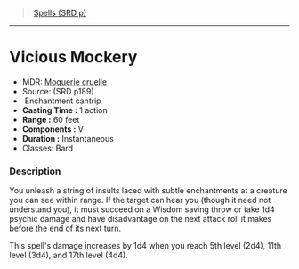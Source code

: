 ﻿---
!SpellItem
Family: SpellVO
Level: cantrip
Type: Enchantment
CastingTime: 1 action
Range: 60 feet
Components: V
Duration: Instantaneous
Classes: Bard
Id: spells_vo.md#vicious-mockery
ParentLink: spells_vo.md#spells-srd-p
Name: Vicious Mockery
ParentName: Spells (SRD p)
NameLevel: 1
AltName: '[Moquerie cruelle](hd_spells_moquerie_cruelle.md)'
Source: (SRD p189)
Attributes:
  Name: Vicious Mockery
  Markdown: >+
    # <!--Name-->Vicious Mockery<!--/Name-->


    - MDR: <!--AltName-->[Moquerie cruelle](hd_spells_moquerie_cruelle.md)<!--/AltName-->

    - Source: <!--Source-->(SRD p189)<!--/Source-->

    -  <!--Type-->Enchantment<!--/Type--> <!--Level-->cantrip<!--/Level-->

    - **Casting Time :** <!--CastingTime-->1 action<!--/CastingTime-->

    - **Range :** <!--Range-->60 feet<!--/Range-->

    - **Components :** <!--Components-->V<!--/Components-->

    - **Duration :** <!--Duration-->Instantaneous<!--/Duration-->

    - Classes: <!--Classes-->Bard<!--/Classes-->


    ### Description


    You unleash a string of insults laced with subtle enchantments at a creature you can see within range. If the target can hear you (though it need not understand you), it must succeed on a Wisdom saving throw or take 1d4 psychic damage and have disadvantage on the next attack roll it makes before the end of its next turn.


    This spell's damage increases by 1d4 when you reach 5th level (2d4), 11th level (3d4), and 17th level (4d4).

  AltName: '[Moquerie cruelle](hd_spells_moquerie_cruelle.md)'
  Source: (SRD p189)
  Type: Enchantment
  Level: cantrip
  CastingTime: 1 action
  Range: 60 feet
  Components: V
  Duration: Instantaneous
  Classes: Bard
AttributesDictionary: >+
  Name: Vicious Mockery

  Markdown: >+

    # <!--Name-->Vicious Mockery<!--/Name-->





    - MDR: <!--AltName-->[Moquerie cruelle](hd_spells_moquerie_cruelle.md)<!--/AltName-->



    - Source: <!--Source-->(SRD p189)<!--/Source-->



    -  <!--Type-->Enchantment<!--/Type--> <!--Level-->cantrip<!--/Level-->



    - **Casting Time :** <!--CastingTime-->1 action<!--/CastingTime-->



    - **Range :** <!--Range-->60 feet<!--/Range-->



    - **Components :** <!--Components-->V<!--/Components-->



    - **Duration :** <!--Duration-->Instantaneous<!--/Duration-->



    - Classes: <!--Classes-->Bard<!--/Classes-->





    ### Description





    You unleash a string of insults laced with subtle enchantments at a creature you can see within range. If the target can hear you (though it need not understand you), it must succeed on a Wisdom saving throw or take 1d4 psychic damage and have disadvantage on the next attack roll it makes before the end of its next turn.





    This spell's damage increases by 1d4 when you reach 5th level (2d4), 11th level (3d4), and 17th level (4d4).



  AltName: '[Moquerie cruelle](hd_spells_moquerie_cruelle.md)'

  Source: (SRD p189)

  Type: Enchantment

  Level: cantrip

  CastingTime: 1 action

  Range: 60 feet

  Components: V

  Duration: Instantaneous

  Classes: Bard

---
> [Spells (SRD p)](srd_spells.md)

---

# Vicious Mockery

- MDR: [Moquerie cruelle](hd_spells_moquerie_cruelle.md)
- Source: (SRD p189)
-  Enchantment cantrip
- **Casting Time :** 1 action
- **Range :** 60 feet
- **Components :** V
- **Duration :** Instantaneous
- Classes: Bard

### Description

You unleash a string of insults laced with subtle enchantments at a creature you can see within range. If the target can hear you (though it need not understand you), it must succeed on a Wisdom saving throw or take 1d4 psychic damage and have disadvantage on the next attack roll it makes before the end of its next turn.

This spell's damage increases by 1d4 when you reach 5th level (2d4), 11th level (3d4), and 17th level (4d4).

